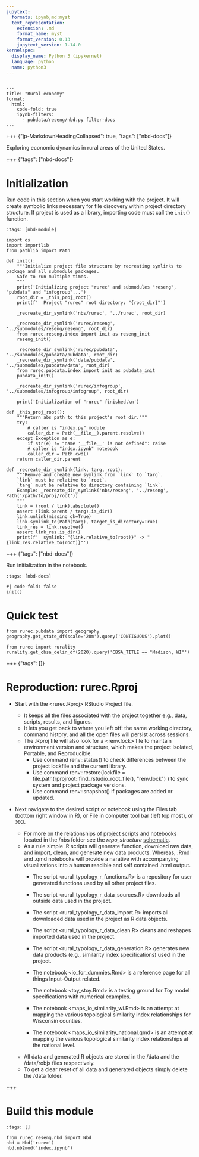 ```yaml
---
jupytext:
  formats: ipynb,md:myst
  text_representation:
    extension: .md
    format_name: myst
    format_version: 0.13
    jupytext_version: 1.14.0
kernelspec:
  display_name: Python 3 (ipykernel)
  language: python
  name: python3
---
```


```{raw-cell}

---
title: "Rural economy"
format:
  html:
    code-fold: true
    ipynb-filters:
      - pubdata/reseng/nbd.py filter-docs
---
```

+++ {"jp-MarkdownHeadingCollapsed": true, "tags": ["nbd-docs"]}

Exploring economic dynamics in rural areas of the United States.

+++ {"tags": ["nbd-docs"]}

# Initialization

Run code in this section when you start working with the project.
It will create symbolic links necessary for file discovery within project directory structure.
If project is used as a library, importing code must call the `init()` function.

```{code-cell} ipython3
:tags: [nbd-module]

import os
import importlib
from pathlib import Path

def init():
    """Initialize project file structure by recreating symlinks to package and all submodule packages.
    Safe to run multiple times.
    """
    print('Initializing project "rurec" and submodules "reseng", "pubdata" and "infogroup"...')
    root_dir = _this_proj_root()
    print(f'  Project "rurec" root directory: "{root_dir}"')
    
    _recreate_dir_symlink('nbs/rurec', '../rurec', root_dir)
    
    _recreate_dir_symlink('rurec/reseng', '../submodules/reseng/reseng', root_dir)
    from rurec.reseng.index import init as reseng_init
    reseng_init()
    
    _recreate_dir_symlink('rurec/pubdata', '../submodules/pubdata/pubdata', root_dir)
    _recreate_dir_symlink('data/pubdata', '../submodules/pubdata/data', root_dir)
    from rurec.pubdata.index import init as pubdata_init
    pubdata_init()
    
    _recreate_dir_symlink('rurec/infogroup', '../submodules/infogroup/infogroup', root_dir)
    
    print('Initialization of "rurec" finished.\n')

def _this_proj_root():
    """Return abs path to this project's root dir."""
    try:
        # caller is "index.py" module
        caller_dir = Path(__file__).parent.resolve()
    except Exception as e:
        if str(e) != "name '__file__' is not defined": raise
        # caller is "index.ipynb" notebook
        caller_dir = Path.cwd()
    return caller_dir.parent

def _recreate_dir_symlink(link, targ, root):
    """Remove and create new symlink from `link` to `targ`.
    `link` must be relative to `root`.
    `targ` must be relative to directory containing `link`.
    Example: _recreate_dir_symlink('nbs/reseng', '../reseng', Path('/path/to/proj/root'))
    """
    link = (root / link).absolute()
    assert (link.parent / targ).is_dir()
    link.unlink(missing_ok=True)
    link.symlink_to(Path(targ), target_is_directory=True)
    link_res = link.resolve()
    assert link_res.is_dir()
    print(f'  symlink: "{link.relative_to(root)}" -> "{link_res.relative_to(root)}"')
```

+++ {"tags": ["nbd-docs"]}

Run initialization in the notebook.

```{code-cell} ipython3
:tags: [nbd-docs]

#| code-fold: false
init()
```

# Quick test

```{code-cell} ipython3
from rurec.pubdata import geography
geography.get_state_df(scale='20m').query('CONTIGUOUS').plot()
```

```{code-cell} ipython3
from rurec import rurality
rurality.get_cbsa_delin_df(2020).query('CBSA_TITLE == "Madison, WI"')
```

+++ {"tags": []}

# Reproduction: rurec.Rproj

- Start with the <rurec.Rproj> RStudio Project file.  
    - It keeps all the files associated with the project together e.g., data, scripts, results, and figures.
    - It lets you get back to where you left off: the same working directory, command history, and all the open files will persist across sessions.
    - The .Rproj file will also look for a <renv.lock> file to maintain environment version and structure, which makes the project Isolated, Portable, and Reproducible. 
        - Use command renv::status() to check differences between the project lockfile and the current library.
        - Use command renv::restore(lockfile = file.path(rprojroot::find_rstudio_root_file(), "renv.lock") ) to sync system and project package versions.
        - Use command renv::snapshot() if packages are added or updated. 
    
- Next navigate to the desired script or notebook using the Files tab (bottom right window in R), or File in computer tool bar (left top most), or ⌘O.  
    - For more on the relationships of project scripts and notebooks located in the /nbs folder see the *repo_structure* [schematic](https://docs.google.com/drawings/d/1z4iLABHF8wnfhSumAU7tXr68zDFd4wUfL8vclrVioBs/edit). 
    - As a rule simple .R scripts will generate function, download raw data, and import, clean, and generate new data products. Whereas, .Rmd and .qmd notebooks will provide a narative with accompanying visualizations into a human readible and self contained .html output. 
        - The script <rural_typology_r_functions.R> is a repository for user generated functions used by all other project files.  
        - The script <rural_typology_r_data_sources.R> downloads all outside data used in the project. 
        - The script <rural_typology_r_data_import.R> imports all downloaded data used in the project as R data objects.
        - The script <rural_typology_r_data_clean.R> cleans and reshapes imported data used in the project.
        - The script <rural_typology_r_data_generation.R> generates new data products (e.g., similarity index specifications) used in the project.       
        
        - The notebook <io_for_dummies.Rmd> is a reference page for all things Input-Output related. 
        - The notebook <toy_stoy.Rmd> is a testing ground for Toy model specifications with numerical examples. 
        - The notebook <maps_io_similarity_wi.Rmd> is an attempt at mapping the various topological similarity index relationships for Wisconsin counties. 
        - The notebook <maps_io_similarity_national.qmd> is an attempt at mapping the various topological similarity index relationships at the national level. 
    - All data and generated R objects are stored in the /data and the /data/robjs files respectively. 
    - To get a clear reset of all data and generated objects simply delete the /data folder.

+++

# Build this module

```{code-cell} ipython3
:tags: []

from rurec.reseng.nbd import Nbd
nbd = Nbd('rurec')
nbd.nb2mod('index.ipynb')
```

